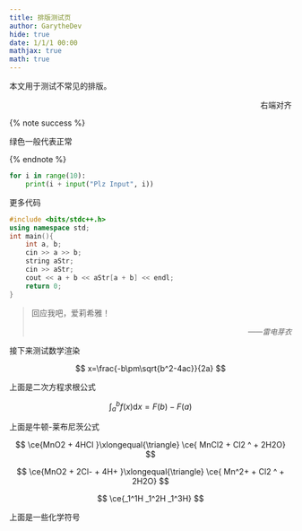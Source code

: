 ```yaml
---
title: 排版测试页
author: GarytheDev
hide: true
date: 1/1/1 00:00
mathjax: true
math: true
---
```


本文用于测试不常见的排版。


<p style="text-align:right;">右端对齐</p>

{% note success %}

绿色一般代表正常

{% endnote %}

```python
for i in range(10):
    print(i + input("Plz Input", i))
```

更多代码

```cpp
#include <bits/stdc++.h>
using namespace std;
int main(){
    int a, b;
    cin >> a >> b;
    string aStr;
    cin >> aStr;
    cout << a + b << aStr[a + b] << endl;
    return 0;
}
```


> 回应我吧，爱莉希雅！
> <p style="text-align:right;"><font size=2><i> ——雷电芽衣</i></font></p>

接下来测试数学渲染

$$
x=\frac{-b\pm\sqrt{b^2-4ac}}{2a}
$$

上面是二次方程求根公式

$$
\int_a^b f(x)\mathrm{d}x = F(b) - F(a)
$$

上面是牛顿-莱布尼茨公式

$$
\ce{MnO2 + 4HCl }\xlongequal{\triangle} \ce{ MnCl2 + Cl2 ^ + 2H2O}
$$

$$
\ce{MnO2 + 2Cl- + 4H+ }\xlongequal{\triangle} \ce{ Mn^2+ + Cl2 ^ + 2H2O}
$$

$$
\ce{_1^1H  _1^2H  _1^3H}
$$

上面是一些化学符号